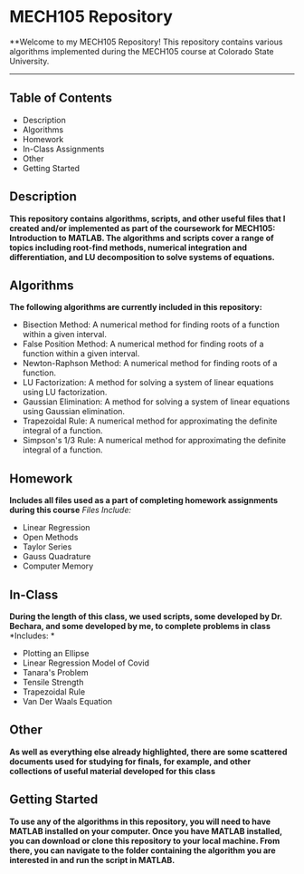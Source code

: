 # MECH105 Repository
**Welcome to my MECH105  Repository! This repository contains various algorithms implemented during the MECH105 course at Colorado State University.

---

## Table of Contents
- Description
- Algorithms
- Homework
- In-Class Assignments
- Other
- Getting Started

## Description
**This repository contains algorithms, scripts, and other useful files that I created and/or implemented as part of the coursework for MECH105: Introduction to MATLAB. The algorithms and scripts cover a range of topics including root-find methods, numerical integration and differentiation, and LU decomposition to solve systems of equations.**

## Algorithms
**The following algorithms are currently included in this repository:**

- Bisection Method: A numerical method for finding roots of a function within a given interval.
- False Position Method: A numerical method for finding roots of a function within a given interval.
- Newton-Raphson Method: A numerical method for finding roots of a function.
- LU Factorization: A method for solving a system of linear equations using LU factorization.
- Gaussian Elimination: A method for solving a system of linear equations using Gaussian elimination.
- Trapezoidal Rule: A numerical method for approximating the definite integral of a function.
- Simpson's 1/3 Rule: A numerical method for approximating the definite integral of a function.

## Homework
**Includes all files used as a part of completing homework assignments during this course**
*Files Include:*
- Linear Regression
- Open Methods
- Taylor Series
- Gauss Quadrature
- Computer Memory

## In-Class
**During the length of this class, we used scripts, some developed by Dr. Bechara, and some developed by me, to complete problems in class**
*Includes: *
- Plotting an Ellipse
- Linear Regression Model of Covid
- Tanara's Problem
- Tensile Strength
- Trapezoidal Rule
- Van Der Waals Equation

## Other
**As well as everything else already highlighted, there are some scattered documents used for studying for finals, for example, and other collections of useful material developed for this class**

## Getting Started
**To use any of the algorithms in this repository, you will need to have MATLAB installed on your computer. Once you have MATLAB installed, you can download or clone this repository to your local machine. From there, you can navigate to the folder containing the algorithm you are interested in and run the script in MATLAB.**
